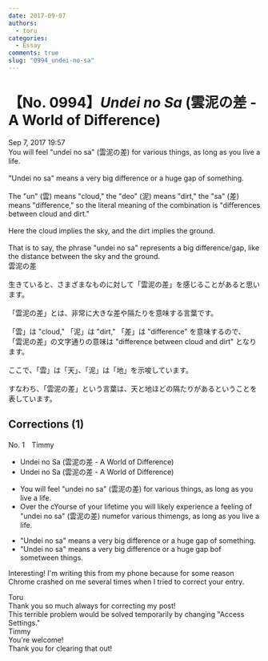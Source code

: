 ```yaml
---
date: 2017-09-07
authors:
  - toru
categories:
  - Essay
comments: true
slug: "0994_undei-no-sa"
---
```


# 【No. 0994】<strong><em>Undei no Sa</em></strong> (雲泥の差 - A World of Difference)
<div class="date">Sep 7, 2017 19:57</div>
<div id="post"><div id="body_show_ori">
You will feel "undei no sa" (雲泥の差) for various things, as long as you live a life.<br/><br/>"Undei no sa" means a very big difference or a huge gap of something.<br/><br/>The "un" (雲) means "cloud," the "deo" (泥) means "dirt," the "sa" (差) means "difference," so the literal meaning of the combination is "differences between cloud and dirt."<br/><br/>Here the cloud implies the sky, and the dirt implies the ground.<br/><br/>That is to say, the phrase "undei no sa" represents a big difference/gap, like the distance between the sky and the ground.
</div></div>

<!-- more -->

<div id="post_ja"><div id="body_show_mo">
雲泥の差<br/><br/>生きていると、さまざまなものに対して「雲泥の差」を感じることがあると思います。<br/><br/>「雲泥の差」とは、非常に大きな差や隔たりを意味する言葉です。<br/><br/>「雲」は "cloud," 「泥」は "dirt," 「差」は "difference" を意味するので、 「雲泥の差」の文字通りの意味は "difference between cloud and dirt" となります。<br/><br/>ここで、「雲」は「天」、「泥」は「地」を示唆しています。<br/><br/>すなわち、「雲泥の差」という言葉は、天と地ほどの隔たりがあるということを表しています。
</div></div>

## Corrections (1)
<div id="block"><div class="first_name"> No. 1　<span class="just_name">Timmy</span></div><div id="block2">
<ul class="correction_field">
<li class="incorrect">Undei no Sa (雲泥の差 - A World of Difference)</li>
<li class="corrected correct">
Undei no Sa (雲泥の差 - A World of Difference)
</li>
</ul>
<ul class="correction_field">
<li class="incorrect">You will feel "undei no sa" (雲泥の差) for various things, as long as you live a life.</li>
<li class="corrected correct">
<span class="f_red">Over the c</span><span class="f_gray"><span class="sline">Y</span></span>ou<span class="f_red">rse</span> <span class="f_red">of your lifetime you </span>will <span class="f_red">likely experience a </span>feel<span class="f_red">ing</span> <span class="f_red">of </span>"undei no sa" (雲泥の差) <span class="f_red">nume</span><span class="f_gray"><span class="sline">fo</span></span>r<span class="f_gray"><span class="sline"> vari</span></span>ous t<span class="f_gray"><span class="sline">h</span></span>i<span class="f_red">me</span><span class="f_gray"><span class="sline">ng</span></span>s<span class="f_gray"><span class="sline">, as long as you live a life</span></span>.
</li>
</ul>
<ul class="correction_field">
<li class="incorrect">"Undei no sa" means a very big difference or a huge gap of something.</li>
<li class="corrected correct">
"Undei no sa" means a very big difference or a huge gap <span class="f_red">b</span><span class="f_gray"><span class="sline">of som</span></span>et<span class="f_red">ween t</span>hing<span class="f_red">s</span>.
</li>
</ul>
<p class="comment_small">
 Interesting! I'm writing this from my phone because for some reason Chrome crashed on me several times when I tried to correct your entry.
</p>

</div><div class="name"><span class="just_name">Toru</span><br>
Thank you so much always for correcting my post!<br/>This terrible problem would be solved temporarily by changing "Access Settings."
</div>
<div class="name"><span class="just_name">Timmy</span><br>
You're welcome!<br/>Thank you for clearing that out! 
</div>
</div>

